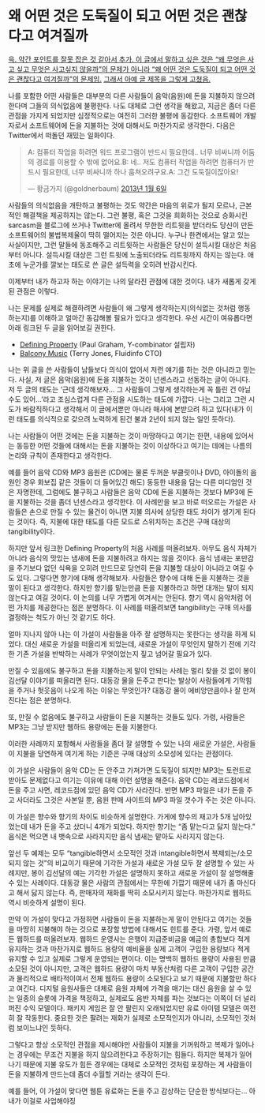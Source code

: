 왜 어떤 것은 도둑질이 되고 어떤 것은 괜찮다고 여겨질까
======================================================

 <ins>윽. 약간 포인트를 잘못 잡은 것 같아서 추가. 이 글에서 말하고 싶은 것은 “왜 무엇은 사고 싶고 무엇은 사고싶지 않을까”의 문제가 아니라 “왜 어떤 것은 도둑질이 되고 어떤 것은 괜찮다고 여겨질까”의 문제임.</ins> <ins datetime="2013-01-19T20:23:41+09:00">그래서 아예 글 제목을 그렇게 고쳤음.</ins>

나를 포함한 어떤 사람들은 대부분의 다른 사람들이 음악(음원)에 돈을 지불하지 않으려 한다며 그들의 의식없음에 불평한다. 나도 대체로 그런 생각을 해왔고, 지금은 좀더 다른 관점을 가지게 되었지만 심정적으로는 여전히 그러한 불평에 동감한다. 소프트웨어 개발자로서 소프트웨어에 돈을 지불하는 것에 대해서도 마찬가지로 생각한다. 다음은 Twitter에서 떠돌던 재밌는 일화이다.

<blockquote class="twitter-tweet" lang="ko"><p>A: 컴퓨터 작업을 하려면 워드 프로그램이 반드시 필요한데.. 너무 비싸니까 어둠의 경로를 이용할 수 밖에 없어요.B: 네.. 저도 컴퓨터 작업을 하려면 컴퓨터가 반드시 필요한데, 너무 비싸니까 하나 훔쳐오려구요.A: 그건 도둑질이잖아요!</p>&mdash; 황금가지 (@goldnerbaum) <a href="https://twitter.com/goldnerbaum/status/287736812611448833" data-datetime="2013-01-06T01:46:16+00:00">2013년 1월 6일</a></blockquote>
<script async src="//platform.twitter.com/widgets.js" charset="utf-8"></script>

사람들의 의식없음을 개탄하고 불평하는 것도 약간은 마음의 위로가 될지 모르나, 근본적인 해결책을 제공하지는 않는다. 그런 불평, 혹은 그것을 희화하는 것으로 승화시킨 sarcasm을 블로그에 쓰거나 Twitter에 올려서 무한한 리트윗을 받더라도 당신이 만든 소프트웨어의 불법복제율이 딱히 떨어지는 것은 아니다. 누구나 한켠에서는 알고 있는 사실이지만, 그런 말들에 동조해주고 리트윗하는 사람들은 당신이 설득시킬 대상은 처음부터 아니다. 설득시킬 대상은 그런 트윗에 노출되더라도 리트윗까지 하지는 않는다. 애초에 누군가를 깔보는 태도로 쓴 글은 설득력을 오히려 반감시킨다.

이제부터 내가 하고자 하는 이야기는 나의 달라진 관점에 대한 것이다. 내가 새롭게 갖게 된 관점은 이렇다.

나는 문제를 실제로 해결하려면 사람들이 왜 그렇게 생각하는지(의식없는 것처럼 행동하는지)를 이해하고 얼마간 동감해볼 필요가 있다고 생각한다. 우선 시간이 여유롭다면 아래 링크된 두 글을 읽어보길 권한다.

- [Defining Property][1] (Paul Graham, Y-combinator 설립자)
- [Balcony Music][2] (Terry Jones, Fluidinfo CTO)

나는 위 글을 쓴 사람들이 남들보다 의식이 없어서 저런 얘기를 하는 것은 아니라고 믿는다. 사실, 저 글은 음악(음원)에 돈을 지불하는 것이 넌센스라고 선동하는 글이 아니다. 저 두 글의 태도는 ‘근데 생각해보자… 그 사람들이 그렇게 생각하는게 꼭 틀린 건 아닐 수도 있어…’라고 조심스럽게 다른 관점을 시도하는 태도에 가깝다. 나는 그리고 그런 시도가 바람직하다고 생각해서 이 글에서뿐만 아니라 매사에 본받으려 하고 있다(내가 이런 태도를 의식적으로 갖으려 노력하게 된건 불과 2년이 되지 않는 일인 듯하다).

나는 사람들이 어떤 것에는 돈을 지불하는 것이 마땅하다고 여기는 한편, 내용에 있어서는 동등한 어떤 것들에 대해서는 돈을 지불하는 것이 이상하다고 여기는 데에는 나름의 논리와 규칙이 존재한다고 생각한다.

예를 들어 음악 CD와 MP3 음원은 (CD에는 물론 두꺼운 부클릿이나 DVD, 아이돌의 음원인 경우 화보집 같은 것들이 더 들어있긴 해도) 동등한 내용을 담는 다른 미디엄인 것은 자명한데, 그럼에도 불구하고 사람들은 음악 CD에 돈을 지불하는 것보다 MP3에 돈을 지불하는 것을 좀더 넌센스라고 생각한다. 이 사례만을 보고 바로 떠오르는 가설은 사람들은 손으로 만질 수 있는 물건이 아니면 지불 의사에 상당한 태도 차이가 생기게 된다는 것이다. 즉, 지불에 대한 태도를 다른 모드로 스위치하는 조건은 구매 대상의 tangibility이다.

하지만 앞서 링크한 Defining Property의 처음 사례를 떠올려보자. 아무도 음식 자체가 아니라 음식의 맛있는 냄새에 돈을 지불하려고 하지는 않을 것이다. 음식 냄새는 포만감을 주기보다 없던 식욕을 오히려 만드므로 당연히 돈을 지불할 대상이 아니라고 여길 수도 있다. 그렇다면 향기에 대해 생각해보자. 사람들은 향수에 대해 돈을 지불하는 것을 말이 된다고 생각한다. 하지만 향기를 맡는만큼 돈을 지불하라고 하면 대개는 말이 되지 않는다고 여길 것이다. 이 논의를 너무 가볍게 여겨서는 안된다. 향기 역시 음악처럼 어떤 가치를 제공한다는 점은 분명하다. 이 사례를 떠올려보면 tangibility는 구매 의사를 결정하는 척도가 아닌 것 같기도 하다.

얼마 지나지 않아 나는 이 가설이 사람들을 아주 잘 설명하지는 못한다는 생각을 하게 되었다. 대신 새로운 가설을 떠올리게 되었는데, 새로운 가설이 무엇인지 말하기 전에 기각한 기존 가설을 반박하는 사례가 무엇이었는지 짚고 넘어갈 필요가 있다.

만질 수 있음에도 불구하고 돈을 지불하는게 말이 안되는 사례는 멀리 찾을 것 없이 봉이 김선달 이야기를 떠올리면 된다. 대동강 물을 돈주고 판다는 발상이 사람들에게 기막힘을 주거나 헛웃음이 나오게 하는 이유는 무엇인가? 대동강 물이 에비앙만큼이나 잘 만져진다는 점은 분명하다.

또, 만질 수 없음에도 불구하고 사람들이 돈을 지불하는 것들도 있다. 가령, 사람들은 MP3는 그냥 받지만 웹하드 용량에는 돈을 지불한다.

이러한 사례까지 포함해서 사람들을 좀더 잘 설명할 수 있는 나의 새로운 가설은, 사람들이 지불을 당연하게 여기게 하는 기준은 구매 대상의 소모성에 있다는 관점이다.

이 가설은 사람들이 음악 CD는 돈 안주고 가져가면 도둑질이 되지만 MP3는 토런트로 받아도 문제없다고 여기는 이유에 대해 이런 설명을 해준다. 음악 CD는 레코드점에서 돈을 주고 사면, 레코드점에 있던 음악 CD가 사라진다. 반면 MP3 파일은 내가 돈을 주고 사더라도 그것은 사본일 뿐, 음원 판매 사이트의 MP3 파일 갯수가 주는 것은 아니다.

이 가설은 향수와 향기의 차이도 비슷하게 설명한다. 가게에 향수의 재고가 5개 남아있었는데 내가 돈을 주고 샀더니 4개가 되었다. 하지만 향기는 “좀 맡는다고 닳지 않는다.” 음식은 먹으면 내 뱃속으로 사라지지만 음식 냄새는 맡아도 사라지지 않는다.

앞선 두 예제는 모두 “tangible하면서 소모적인 것과 intangible하면서 복제되는/소모되지 않는 것”의 비교이기 때문에 기각한 가설과 새로운 가설 모두 잘 설명할 수 있는 사례지만, 봉이 김선달의 예는 기각한 가설은 설명하지 못하고 새로운 가설이 잘 설명해줄 수 있는 사례이다. 대동강 물은 사람의 관점에서는 무한에 가깝기 때문에 내가 좀 마신다고 해서 닳지 않는다. 즉, 판매자의 재화를 딱히 소모시키지 않는다. 마찬가지로 웹하드 역시 비슷하게 설명이 된다.

만약 이 가설이 맞다고 가정하면 사람들이 돈을 지불하는게 말이 안된다고 여기는 것들을 마땅히 지불해야 하는 것으로 포장할 방법에 대해서도 힌트를 준다. 가령, 앞서 예로 든 웹하드를 떠올려보자. 웹하드 운영사는 은행이 지급준비금을 예금의 총합보다 적게 유지하는 것과 마찬가지로 웹하드 용량의 예비율을 실제 고객이 구입한 용량보다 적게 유지할 수 있고 실제로 그렇게 운영되는 편이다. 이는 명백히 웹하드 용량이 사용된 만큼 소모된 것이 아니지만, 고객은 웹하드 용량이 마치 부동산처럼 다른 고객이 구입한 공간과 물리적으로 배타적이여서 전체 웹하드 용량이 소모된다고 보기 때문에 지불할만 하다고 여긴다. 디지털 음원사들은 대체로 음원 자체에 가격을 매기는 대신 음원을 살 수 있는 일종의 슬롯에 가격을 책정하고, 실제로도 음반 자체를 파는 것보다는 이쪽이 더 널리 퍼진 수익 모델이다. 패키지 게임은 잘 안 팔린지 오래되었지만 유료 아이템 모델은 여전히 잘 작동한다. 중요한 것은 팔려는 재화가 실제로 소모적인지가 아니라, 소모적인 것처럼 보이느냐인 듯하다.

그렇다고 항상 소모적인 관점을 제시해야만 사람들이 지불을 기꺼워하고 복제가 일어나는 경우에는 무조건 지불을 하지 않으려한다고 주장하기는 힘들다. 하지만 복제가 일어나기 때문에 지불 유도가 힘든 경우에는 대체로 소모적인 것처럼 포장하는 게 사람들이 돈을 지불하게 만드는데 좀더 수월할 거라는 생각이 든다.

예를 들어, 이 가설이 맞다면 웹툰 유료화는 돈을 주고 감상하는 단순한 방식보다는… 아 내가 이걸로 사업해야징

[1]: http://www.paulgraham.com/property.html
[2]: http://blogs.fluidinfo.com/terry/2009/05/06/balcony-music/
